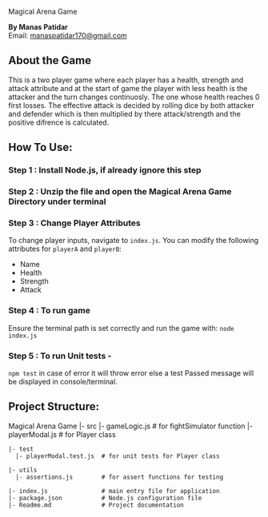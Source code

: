 Magical Arena Game

**By Manas Patidar**  
Email: manaspatidar170@gmail.com 

## About the Game 
 This is a two player game where each player has a health, strength and attack attribute and at the start of game the player with less health is the attacker and the turn changes continuosly. The one whose health reaches 0 first losses. The effective attack is decided by rolling dice by both attacker and defender which is then multiplied by there attack/strength and the positive difrence is calculated.

## How To Use:
### Step 1 : Install Node.js, if already ignore this step

### Step 2 : Unzip the file and open the Magical Arena Game Directory under       terminal

### Step 3 : Change Player Attributes
 To change player inputs, navigate to `index.js`. You can modify the following attributes for `playerA` and `playerB`:
 - Name
 - Health
 - Strength
 - Attack

### Step 4 : To run game 
 Ensure the terminal path is set correctly and run the game with: 
```node index.js```

### Step 5 : To run Unit tests - 
```npm test```
 in case of error it will throw error else a test Passed message will be displayed in console/terminal.


## Project Structure:
 Magical Arena Game
    |- src
      |- gameLogic.js         # for fightSimulator function
      |- playerModal.js       # for Player class

    |- test
      |- playerModal.test.js  # for unit tests for Player class

    |- utils
      |- assertions.js        # for assert functions for testing

    |- index.js               # main entry file for application
    |- package.json           # Node.js configuration file
    |- Readme.md              # Project documentation
     